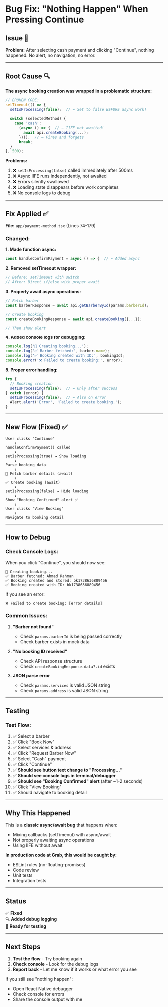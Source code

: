 # Bug Fix: "Nothing Happen" When Pressing Continue

## Issue 🐛

**Problem:** After selecting cash payment and clicking "Continue", nothing happened. No alert, no navigation, no error.

---

## Root Cause 🔍

**The async booking creation was wrapped in a problematic structure:**

```typescript
// BROKEN CODE:
setTimeout(() => {
  setIsProcessing(false);  // ← Set to false BEFORE async work!
  
  switch (selectedMethod) {
    case 'cash':
      (async () => {  // ← IIFE not awaited!
        await api.createBooking(...);
      })();  // ← Fires and forgets
      break;
  }
}, 500);
```

**Problems:**
1. ❌ `setIsProcessing(false)` called immediately after 500ms
2. ❌ Async IIFE runs independently, not awaited
3. ❌ Errors silently swallowed
4. ❌ Loading state disappears before work completes
5. ❌ No console logs to debug

---

## Fix Applied ✅

**File:** `app/payment-method.tsx` (Lines 74-179)

### Changed:

**1. Made function async:**
```typescript
const handleConfirmPayment = async () => {  // ← Added async
```

**2. Removed setTimeout wrapper:**
```typescript
// Before: setTimeout with switch
// After: Direct if/else with proper await
```

**3. Properly await async operations:**
```typescript
// Fetch barber
const barberResponse = await api.getBarberById(params.barberId);

// Create booking
const createBookingResponse = await api.createBooking({...});

// Then show alert
```

**4. Added console logs for debugging:**
```typescript
console.log('🔄 Creating booking...');
console.log('✅ Barber fetched:', barber.name);
console.log('✅ Booking created with ID:', bookingId);
console.error('❌ Failed to create booking:', error);
```

**5. Proper error handling:**
```typescript
try {
  // Booking creation
  setIsProcessing(false);  // ← Only after success
} catch (error) {
  setIsProcessing(false);  // ← Also on error
  Alert.alert('Error', 'Failed to create booking.');
}
```

---

## New Flow (Fixed) ✅

```
User clicks "Continue"
    ↓
handleConfirmPayment() called
    ↓
setIsProcessing(true) → Show loading
    ↓
Parse booking data
    ↓
🔄 Fetch barber details (await)
    ↓
✅ Create booking (await)
    ↓
setIsProcessing(false) → Hide loading
    ↓
Show "Booking Confirmed" alert ✅
    ↓
User clicks "View Booking"
    ↓
Navigate to booking detail
```

---

## How to Debug

### Check Console Logs:

When you click "Continue", you should now see:
```
🔄 Creating booking...
✅ Barber fetched: Ahmad Rahman
✅ Booking created and stored: bk1738636889456
✅ Booking created with ID: bk1738636889456
```

If you see an error:
```
❌ Failed to create booking: [error details]
```

### Common Issues:

1. **"Barber not found"**
   - Check `params.barberId` is being passed correctly
   - Check barber exists in mock data

2. **"No booking ID received"**
   - Check API response structure
   - Check `createBookingResponse.data?.id` exists

3. **JSON parse error**
   - Check `params.services` is valid JSON string
   - Check `params.address` is valid JSON string

---

## Testing

### Test Flow:

1. ✅ Select a barber
2. ✅ Click "Book Now"
3. ✅ Select services & address
4. ✅ Click "Request Barber Now"
5. ✅ Select "Cash" payment
6. ✅ Click "Continue"
7. ✅ **Should see button text change to "Processing..."**
8. ✅ **Should see console logs in terminal/debugger**
9. ✅ **Should see "Booking Confirmed" alert** (after ~1-2 seconds)
10. ✅ Click "View Booking"
11. ✅ Should navigate to booking detail

---

## Why This Happened

This is a **classic async/await bug** that happens when:
- Mixing callbacks (setTimeout) with async/await
- Not properly awaiting async operations
- Using IIFE without await

**In production code at Grab, this would be caught by:**
- ESLint rules (no-floating-promises)
- Code review
- Unit tests
- Integration tests

---

## Status

✅ **Fixed**  
🔍 **Added debug logging**  
🧪 **Ready for testing**

---

## Next Steps

1. **Test the flow** - Try booking again
2. **Check console** - Look for the debug logs
3. **Report back** - Let me know if it works or what error you see

If you still see "nothing happen":
- Open React Native debugger
- Check console for errors
- Share the console output with me
